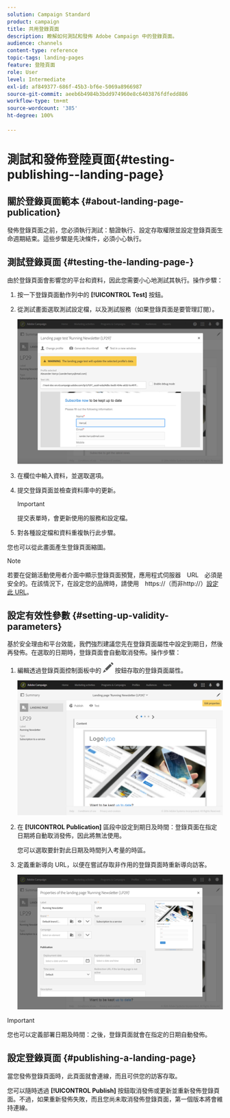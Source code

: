 ```yaml
---
solution: Campaign Standard
product: campaign
title: 共用登錄頁面
description: 瞭解如何測試和發佈 Adobe Campaign 中的登錄頁面。
audience: channels
content-type: reference
topic-tags: landing-pages
feature: 登陸頁面
role: User
level: Intermediate
exl-id: af849377-686f-45b3-bf6e-5069a8966987
source-git-commit: aeeb6b4984b3bdd974960e8c6403876fdfedd886
workflow-type: tm+mt
source-wordcount: '385'
ht-degree: 100%

---
```


# 測試和發佈登陸頁面{#testing-publishing--landing-page}

## 關於登錄頁面範本 {#about-landing-page-publication}

發佈登錄頁面之前，您必須執行測試：驗證執行、設定存取權限並設定登錄頁面生命週期結束。這些步驟是先決條件，必須小心執行。

## 測試登錄頁面 {#testing-the-landing-page-}

由於登錄頁面會影響您的平台和資料，因此您需要小心地測試其執行。操作步驟：

1. 按一下登錄頁面動作列中的 **[!UICONTROL Test]** 按鈕。
1. 從測試畫面選取測試設定檔，以及測試服務（如果登錄頁面是要管理訂閱）。

   ![](assets/lp_test_2.png)

1. 在欄位中輸入資料，並選取選項。
1. 提交登錄頁面並檢查資料庫中的更新。

   >[!IMPORTANT]
   >
   >提交表單時，會更新使用的服務和設定檔。

1. 對各種設定檔和資料重複執行此步驟。

您也可以從此畫面產生登錄頁面縮圖。

>[!NOTE]
>
>若要在促銷活動使用者介面中顯示登錄頁面預覽，應用程式伺服器　URL　必須是安全的。在該情況下，在設定您的品牌時，請使用　https://（而非http://）[設定此 URL](../../administration/using/branding.md#configuring-and-using-brands)。

## 設定有效性參數 {#setting-up-validity-parameters}

基於安全理由和平台效能，我們強烈建議您先在登錄頁面屬性中設定到期日，然後再發佈。在選取的日期時，登錄頁面會自動取消發佈。操作步驟：

1. 編輯透過登錄頁面控制面板中的 ![](assets/edit_darkgrey-24px.png) 按鈕存取的登錄頁面屬性。

   ![](assets/lp_edit_properties_button.png)

1. 在 **[!UICONTROL Publication]** 區段中設定到期日及時間：登錄頁面在指定日期將自動取消發佈，因此將無法使用。

   您可以選取要針對此日期及時間列入考量的時區。

1. 定義重新導向 URL，以便在嘗試存取非作用的登錄頁面時重新導向訪客。

   ![](assets/lp_settings_general.png)

>[!IMPORTANT]
>
>您也可以定義部署日期及時間：之後，登錄頁面就會在指定的日期自動發佈。

## 設定登錄頁面 {#publishing-a-landing-page}

當您發佈登錄頁面時，此頁面就會連線，而且可供您的訪客存取。

您可以隨時透過 **[!UICONTROL Publish]** 按鈕取消發佈或更新並重新發佈登錄頁面。不過，如果重新發佈失敗，而且您尚未取消發佈登錄頁面，第一個版本將會維持連線。
